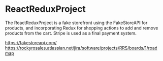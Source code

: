 # ReactReduxProject

The ReactReduxProject is a fake storefront using the FakeStoreAPI for products, and incorporating Redux for shopping actions to add and remove products from the cart. Stripe is used as a final payment system.

https://fakestoreapi.com/
https://rockyrosales.atlassian.net/jira/software/projects/RRS/boards/1/roadmap
